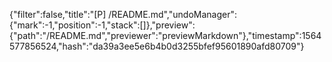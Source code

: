 {"filter":false,"title":"[P] /README.md","undoManager":{"mark":-1,"position":-1,"stack":[]},"preview":{"path":"/README.md","previewer":"previewMarkdown"},"timestamp":1564577856524,"hash":"da39a3ee5e6b4b0d3255bfef95601890afd80709"}